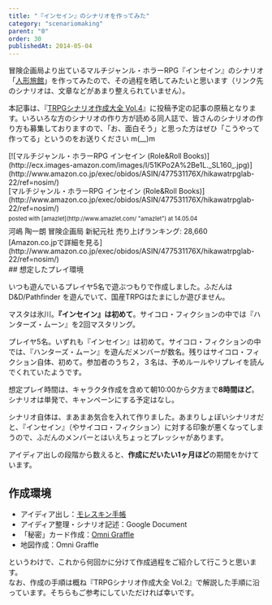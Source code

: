 ```yaml
---
title: "『インセイン』のシナリオを作ってみた"
category: "scenariomaking"
parent: "0"
order: 30
publishedAt: 2014-05-04
---
```


冒険企画局より出ているマルチジャンル・ホラーRPG『インセイン』のシナリオ「[人形旅館](https://docs.google.com/document/d/10ZaVhXtByuuKDM1pE4a09aEGjHOxLMcdOycL5FobR2g/edit?usp=sharing)」を作ってみたので、その過程を晒してみたいと思います（リンク先のシナリオは、文章などがあまり整えられていません）。

本記事は、『[TRPGシナリオ作成大全 Vol.4](http://scenario.trpg.me/article/38)』に投稿予定の記事の原稿となります。いろいろな方のシナリオの作り方が読める同人誌で、皆さんのシナリオの作り方も募集しておりますので、「お、面白そう」と思った方はぜひ「こうやって作ってる」というのをお送りください m(\_\_)m

<div class="amazlet-box" style="margin-bottom:0px"><div class="amazlet-image" style="float:left;margin:0px 12px 1px 0px">[![マルチジャンル・ホラーRPG インセイン (Role&Roll Books)](http://ecx.images-amazon.com/images/I/51KPo2A%2Be1L._SL160_.jpg)](http://www.amazon.co.jp/exec/obidos/ASIN/477531176X/hikawatrpglab-22/ref=nosim/)</div><div class="amazlet-info" style="line-height:120%;margin-bottom:10px"><div class="amazlet-name" style="margin-bottom:10px;line-height:120%">[マルチジャンル・ホラーRPG インセイン (Role&amp;Roll Books)](http://www.amazon.co.jp/exec/obidos/ASIN/477531176X/hikawatrpglab-22/ref=nosim/)<div class="amazlet-powered-date" style="font-size:80%;margin-top:5px;line-height:120%">posted with [amazlet](http://www.amazlet.com/ "amazlet") at 14.05.04</div></div><div class="amazlet-detail">河嶋 陶一朗 冒険企画局   
新紀元社   
売り上げランキング: 28,660  
</div><div class="amazlet-sub-info" style="float:left"><div class="amazlet-link" style="margin-top:5px">[Amazon.co.jpで詳細を見る](http://www.amazon.co.jp/exec/obidos/ASIN/477531176X/hikawatrpglab-22/ref=nosim/)</div></div></div><div class="amazlet-footer" style="clear:left"></div></div>## 想定したプレイ環境

いつも遊んでいるプレイヤ5名で遊ぶつもりで作成しました。ふだんは D&amp;D/Pathfinder を遊んでいて、国産TRPGはたまにしか遊びません。

マスタは氷川。**『インセイン』は初めて**。サイコロ・フィクションの中では『ハンターズ・ムーン』を2回マスタリング。

プレイヤ5名。いずれも『インセイン』は初めて。サイコロ・フィクションの中では、『ハンターズ・ムーン』を遊んだメンバーが数名。残りはサイコロ・フィクション自体、初めて。参加者のうち２，３名は、予めルールやリプレイを読んでくれていたようです。

想定プレイ時間は、キャラクタ作成を含めて朝10:00から夕方まで**8時間ほど**。シナリオは単発で、キャンペーンにする予定はなし。

シナリオ自体は、まあまあ気合を入れて作りました。あまりしょぼいシナリオだと、『インセイン』（やサイコロ・フィクション）に対する印象が悪くなってしまうので、ふだんのメンバーとはいえちょっとプレッシャがあります。

アイディア出しの段階から数えると、**作成にだいたい1ヶ月ほど**の期間をかけています。

## 作成環境

- アイディア出し：[モレスキン手帳](http://www.amazon.co.jp/gp/product/4903799166/ref=as_li_ss_tl?ie=UTF8&camp=247&creative=7399&creativeASIN=4903799166&linkCode=as2&tag=hikawatrpglab-22)
- アイディア整理・シナリオ記述：Google Document
- 「秘密」カード作成：[Omni Graffle](http://www.omnigroup.com/omniGraffle)
- 地図作成：Omni Graffle

というわけで、これから何回かに分けて作成過程をご紹介して行こうと思います。  
なお、作成の手順は概ね『TRPGシナリオ作成大全 Vol.2』で解説した手順に沿っています。そちらもご参考にしていただければ幸いです。
